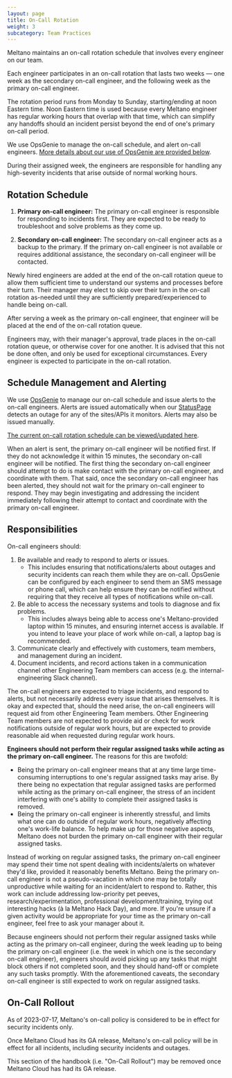 ```yaml
---
layout: page
title: On-Call Rotation
weight: 3
subcategory: Team Practices
---
```


Meltano maintains an on-call rotation schedule that involves every engineer on our team.

Each engineer participates in an on-call rotation that lasts two weeks — one week as the secondary on-call engineer, and the following week as the primary on-call engineer.

The rotation period runs from Monday to Sunday, starting/ending at noon Eastern time. Noon Eastern time is used because every Meltano engineer has regular working hours that overlap with that time, which can simplify any handoffs should an incident persist beyond the end of one's primary on-call period.

We use OpsGenie to manage the on-call schedule, and alert on-call engineers. [More details about our use of OpsGenie are provided below](#schedule-management-and-alerting).

During their assigned week, the engineers are responsible for handling any high-severity incidents that arise outside of normal working hours.

## Rotation Schedule

1. **Primary on-call engineer:** The primary on-call engineer is responsible for responding to incidents first. They are expected to be ready to troubleshoot and solve problems as they come up.

2. **Secondary on-call engineer:** The secondary on-call engineer acts as a backup to the primary. If the primary on-call engineer is not available or requires additional assistance, the secondary on-call engineer will be contacted.

Newly hired engineers are added at the end of the on-call rotation queue to allow them sufficient time to understand our systems and processes before their turn. Their manager may elect to skip over their turn in the on-call rotation as-needed until they are sufficiently prepared/experienced to handle being on-call.

After serving a week as the primary on-call engineer, that engineer will be placed at the end of the on-call rotation queue.

Engineers may, with their manager's approval, trade places in the on-call rotation queue, or otherwise cover for one another. It is advised that this not be done often, and only be used for exceptional circumstances. Every engineer is expected to participate in the on-call rotation.

## Schedule Management and Alerting

We use [OpsGenie](https://meltano.app.opsgenie.com) to manage our on-call schedule and issue alerts to the on-call engineers. Alerts are issued automatically when our [StatusPage](https://status.meltano.com/) detects an outage for any of the sites/APIs it monitors. Alerts may also be issued manually.

[The current on-call rotation schedule can be viewed/updated here](https://meltano.app.opsgenie.com/schedule/whoIsOnCall).

When an alert is sent, the primary on-call engineer will be notified first. If they do not acknowledge it within 15 minutes, the secondary on-call engineer will be notified. The first thing the secondary on-call engineer should attempt to do is make contact with the primary on-call engineer, and coordinate with them. That said, once the secondary on-call engineer has been alerted, they should not wait for the primary on-call engineer to respond. They may begin investigating and addressing the incident immediately following their attempt to contact and coordinate with the primary on-call engineer.

## Responsibilities

On-call engineers should:

1. Be available and ready to respond to alerts or issues.
   - This includes ensuring that notifications/alerts about outages and security incidents can reach them while they are on-call. OpsGenie can be configured by each engineer to send them an SMS message or phone call, which can help ensure they can be notified without requiring that they receive all types of notifications while on-call.
2. Be able to access the necessary systems and tools to diagnose and fix problems.
   - This includes always being able to access one's Meltano-provided laptop within 15 minutes, and ensuring internet access is available. If you intend to leave your place of work while on-call, a laptop bag is recommended.
3. Communicate clearly and effectively with customers, team members, and management during an incident.
4. Document incidents, and record actions taken in a communication channel other Engineering Team members can access (e.g. the internal-engineering Slack channel).

The on-call engineers are expected to triage incidents, and respond to alerts, but not necessarily address every issue that arises themselves. It is okay and expected that, should the need arise, the on-call engineers will request aid from other Engineering Team members. Other Engineering Team members are not expected to provide aid or check for work notifications outside of regular work hours, but are expected to provide reasonable aid when requested during regular work hours.

**Engineers should not perform their regular assigned tasks while acting as the primary on-call engineer.** The reasons for this are twofold:
- Being the primary on-call engineer means that at any time large time-consuming interruptions to one's regular assigned tasks may arise. By there being no expectation that regular assigned tasks are performed while acting as the primary on-call engineer, the stress of an incident interfering with one's ability to complete their assigned tasks is removed.
- Being the primary on-call engineer is inherently stressful, and limits what one can do outside of regular work hours, negatively affecting one's work-life balance. To help make up for those negative aspects, Meltano does not burden the primary on-call engineer with their regular assigned tasks.

Instead of working on regular assigned tasks, the primary on-call engineer may spend their time not spent dealing with incidents/alerts on whatever they'd like, provided it reasonably benefits Meltano. Being the primary on-call engineer is not a pseudo-vacation in which one may be totally unproductive while waiting for an incident/alert to respond to. Rather, this work can include addressing low-priority pet peeves, research/experimentation, professional development/training, trying out interesting hacks (à la Meltano Hack Day), and more. If you're unsure if a given activity would be appropriate for your time as the primary on-call engineer, feel free to ask your manager about it.

Because engineers should not perform their regular assigned tasks while acting as the primary on-call engineer, during the week leading up to being the primary on-call engineer (i.e. the week in which one is the secondary on-call engineer), engineers should avoid picking up any tasks that might block others if not completed soon, and they should hand-off or complete any such tasks promptly. With the aforementioned caveats, the secondary on-call engineer is still expected to work on regular assigned tasks.

## On-Call Rollout

As of 2023-07-17, Meltano's on-call policy is considered to be in effect for security incidents only.

Once Meltano Cloud has its GA release, Meltano's on-call policy will be in effect for all incidents, including security incidents and outages.

This section of the handbook (i.e. "On-Call Rollout") may be removed once Meltano Cloud has had its GA release.
